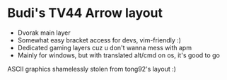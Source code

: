 # Budi's TV44 Arrow layout

- Dvorak main layer
- Somewhat easy bracket access for devs, vim-friendly :)
- Dedicated gaming layers cuz u don't wanna mess with apm
- Mainly for windows, but with translated alt/cmd on os, it's good to go

ASCII graphics shamelessly stolen from tong92's layout :)
